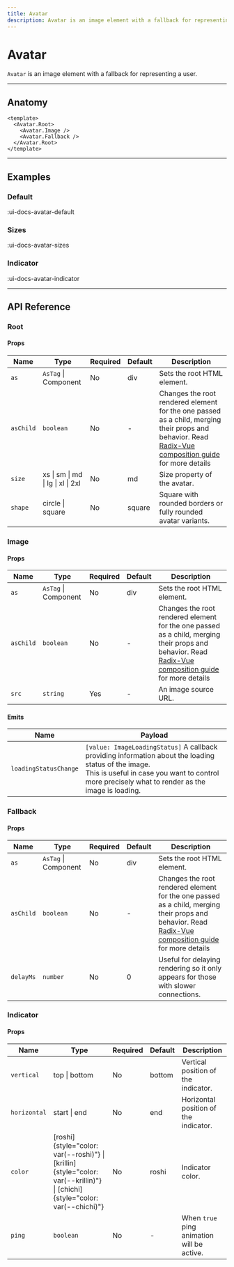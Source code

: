 ```yaml
---
title: Avatar
description: Avatar is an image element with a fallback for representing a user.
---
```


# Avatar

`Avatar` is an image element with a fallback for representing a user.

___

## Anatomy

```vue
<template>
  <Avatar.Root>
    <Avatar.Image />
    <Avatar.Fallback />
  </Avatar.Root>
</template>
```
___

## Examples

### Default

:ui-docs-avatar-default

### Sizes

:ui-docs-avatar-sizes

### Indicator

:ui-docs-avatar-indicator

___

## API Reference

### Root

#### Props

| Name | Type | Required | Default | Description |
|------|------|----------|---------|-------------|
| `as` | `AsTag` \| Component | No | div | Sets the root HTML element. |
| `asChild` | `boolean` | No | - | Changes the root rendered element for the one passed as a child, merging their props and behavior. Read [Radix-Vue composition guide](https://www.radix-vue.com/guides/composition) for more details |
| `size` | xs \| sm \| md \| lg \| xl \| 2xl | No | md | Size property of the avatar. |
| `shape` | circle \| square | No | square | Square with rounded borders or fully rounded avatar variants. |

### Image

#### Props

| Name | Type | Required | Default | Description |
|------|------|----------|---------|-------------|
| `as` | `AsTag` \| Component | No | div | Sets the root HTML element. |
| `asChild` | `boolean` | No | - | Changes the root rendered element for the one passed as a child, merging their props and behavior. Read [Radix-Vue composition guide](https://www.radix-vue.com/guides/composition) for more details |
| `src` | `string` | Yes | - | An image source URL. |

#### Emits

| Name | Payload |
|------|---------|
| `loadingStatusChange` | `[value: ImageLoadingStatus]` A callback providing information about the loading status of the image.<br>This is useful in case you want to control more precisely what to render as the image is loading. |

### Fallback

#### Props

| Name | Type | Required | Default | Description |
|------|------|----------|---------|-------------|
| `as` | `AsTag` \| Component | No | div | Sets the root HTML element. |
| `asChild` | `boolean` | No | - | Changes the root rendered element for the one passed as a child, merging their props and behavior. Read [Radix-Vue composition guide](https://www.radix-vue.com/guides/composition) for more details |
| `delayMs` | `number` | No | 0 | Useful for delaying rendering so it only appears for those with slower connections. |

### Indicator

#### Props

| Name | Type | Required | Default | Description |
|------|------|----------|---------|-------------|
| `vertical` | top \| bottom | No | bottom | Vertical position of the indicator. |
| `horizontal` | start \| end | No | end | Horizontal position of the indicator. |
| `color` | [roshi]{style="color: var(--roshi)"} \| [krillin]{style="color: var(--krillin)"} \| [chichi]{style="color: var(--chichi)"} | No | roshi | Indicator color. |
| `ping` | `boolean` | No | - | When `true` ping animation will be active. |
